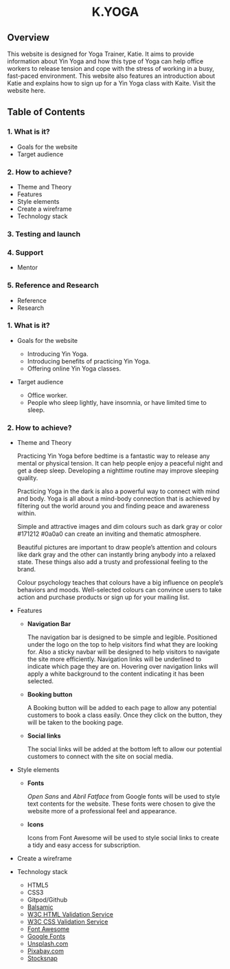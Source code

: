 <h1 align="center"><b>K.YOGA</b></h1>

## **Overview**

This website is designed for Yoga Trainer, Katie. It aims to provide information about Yin Yoga and how this type of Yoga can help office workers to release tension and cope with the stress of working in a busy, fast-paced environment. This website also features an introduction about Katie and  explains how to sign up for a Yin Yoga class with Kaite. 
Visit the website here.

## **Table of Contents**

### 1. **What is it?**
* Goals for the website
* Target audience
### 2. **How to achieve?**
* Theme and Theory
* Features
* Style elements 
* Create a wireframe
* Technology stack 
### 3. **Testing and launch**
### 4. **Support**
* Mentor 
### 5. **Reference and Research**
* Reference
* Research


### 1. **What is it?**

* Goals for the website

  - Introducing Yin Yoga.
  - Introducing benefits of practicing Yin Yoga.
  - Offering online Yin Yoga classes.

* Target audience

  - Office worker.
  - People who sleep lightly, have insomnia, or have limited time to sleep.


### 2. **How to achieve?**
* Theme and Theory
  
  Practicing Yin Yoga before bedtime is a fantastic way to release any mental or physical tension. It can help people enjoy a peaceful night and get a deep sleep. Developing a nighttime routine may improve sleeping quality. 

  Practicing Yoga in the dark is also a powerful way to connect with mind and body. Yoga is all about a mind-body connection that is achieved by filtering out the world around you and finding peace and awareness within.

  Simple and attractive images and dim colours such as dark gray or color #171212 #0a0a0 can create an inviting and thematic atmosphere.   
  
  Beautiful pictures are important to draw people’s attention and colours like dark gray and the other can instantly bring anybody into a relaxed state. These things also add a trusty and professional feeling to the brand.
  
  Colour psychology teaches that colours have a big influence on people’s behaviors and moods. Well-selected colours can convince users to take action and purchase products or sign up for your mailing list.

* Features

  - **Navigation Bar**
    
    The navigation bar is designed to be simple and legible. Positioned under the logo on the top to help visitors find what they are looking for. Also a sticky navbar will be designed to help visitors to navigate the site more efficiently. Navigation links will be underlined to indicate which page they are on. Hovering over navigation links will apply a white background to the content indicating it has been selected.

  - **Booking button**
    
    A Booking button will be added to each page to allow any potential customers to book a class easily. Once they click on the button, they will be taken to the booking page. 

  - **Social links**
    
    The social links will be added at the bottom left to allow our potential customers to connect with the site on social media.



* Style elements 
  - **Fonts**
  
    *Open Sans* and *Abril Fatface* from Google fonts will be used to style text contents for the website. These fonts were chosen to give the website more of a professional feel and appearance. 

  - **Icons**
    
    Icons from Font Awesome will be used to style social links to create a tidy and easy access for subscription.

* Create a wireframe
* Technology stack 
  - HTML5
  - CSS3
  - Gitpod/Github
  - [Balsamic](https://balsamiq.com/wireframes/)
  - [W3C HTML Validation Service](https://validator.w3.org/#validate_by_input)
  - [W3C CSS Validation Service](https://jigsaw.w3.org/css-validator/#validate_by_input)
  - [Font Awesome](https://fontawesome.com/)
  - [Google Fonts](https://fonts.google.com/)
  - [Unsplash.com](https://unsplash.com/)
  - [Pixabay.com](https://pixabay.com/)
  - [Stocksnap](Stocksnap.io)
